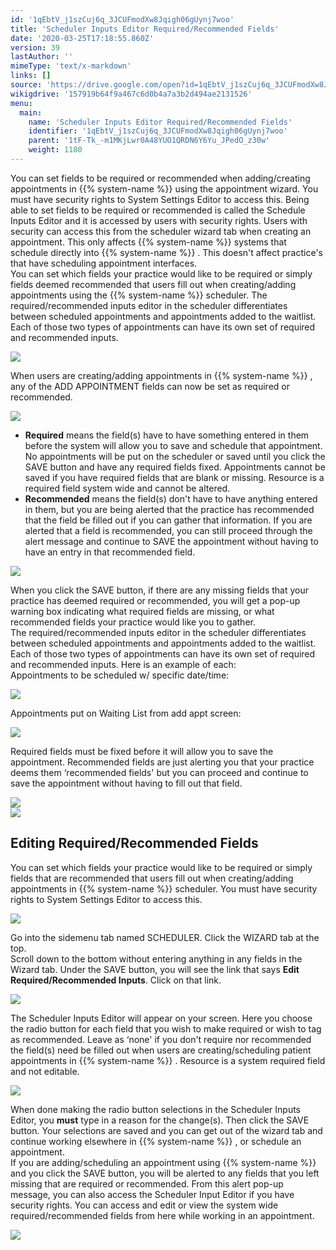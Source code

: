 ```yaml
---
id: '1qEbtV_j1szCuj6q_3JCUFmodXw8Jqigh06gUynj7woo'
title: 'Scheduler Inputs Editor Required/Recommended Fields'
date: '2020-03-25T17:18:55.860Z'
version: 39
lastAuthor: ''
mimeType: 'text/x-markdown'
links: []
source: 'https://drive.google.com/open?id=1qEbtV_j1szCuj6q_3JCUFmodXw8Jqigh06gUynj7woo'
wikigdrive: '157919b64f9a467c6d0b4a7a3b2d494ae2131526'
menu:
  main:
    name: 'Scheduler Inputs Editor Required/Recommended Fields'
    identifier: '1qEbtV_j1szCuj6q_3JCUFmodXw8Jqigh06gUynj7woo'
    parent: '1tF-Tk_-m1MKjLwr0A48YUO1QRDN6Y6Yu_JPedO_z30w'
    weight: 1180
---
```

You can set fields to be required or recommended when adding/creating appointments in {{% system-name %}} using the appointment wizard. You must have security rights to System Settings Editor to access this. Being able to set fields to be required or recommended is called the Schedule Inputs Editor and it is accessed by users with security rights. Users with security can access this from the scheduler wizard tab when creating an appointment. This only affects {{% system-name %}} systems that schedule directly into {{% system-name %}} . This doesn't affect practice's that have scheduling appointment interfaces.  
You can set which fields your practice would like to be required or simply fields deemed recommended that users fill out when creating/adding appointments using the {{% system-name %}} scheduler. The required/recommended inputs editor in the scheduler differentiates between scheduled appointments and appointments added to the waitlist. Each of those two types of appointments can have its own set of required and recommended inputs.
  
![](../scheduler-inputs-editor-required-recommended-fields.assets/100000000000018A000001C1E6704F3AE2A37AB0.png)  

When users are creating/adding appointments in {{% system-name %}} , any of the ADD APPOINTMENT fields can now be set as required or recommended.
  
![](../scheduler-inputs-editor-required-recommended-fields.assets/100000000000035E000001FF1ACA42217731D41A.png)  

* <strong>Required</strong> means the field(s) have to have something entered in them before the system will allow you to save and schedule that appointment. No appointments will be put on the scheduler or saved until you click the SAVE button and have any required fields fixed. Appointments cannot be saved if you have required fields that are blank or missing. Resource is a required field system wide and cannot be altered.
* <strong>Recommended</strong> means the field(s) don't have to have anything entered in them, but you are being alerted that the practice has recommended that the field be filled out if you can gather that information. If you are alerted that a field is recommended, you can still proceed through the alert message and continue to SAVE the appointment without having to have an entry in that recommended field.
  
![](../scheduler-inputs-editor-required-recommended-fields.assets/100002010000050A000000E4F29BC66A39766E1E.png)  

When you click the SAVE button, if there are any missing fields that your practice has deemed required or recommended, you will get a pop-up warning box indicating what required fields are missing, or what recommended fields your practice would like you to gather.  
The required/recommended inputs editor in the scheduler differentiates between scheduled appointments and appointments added to the waitlist. Each of those two types of appointments can have its own set of required and recommended inputs. Here is an example of each:  
Appointments to be scheduled w/ specific date/time:
  
![](../scheduler-inputs-editor-required-recommended-fields.assets/10000201000001850000011C09117CE73BD5C4E6.png)  

Appointments put on Waiting List from add appt screen:
  
![](../scheduler-inputs-editor-required-recommended-fields.assets/1000020100000182000000C7A8E224595B0CC764.png)  

Required fields must be fixed before it will allow you to save the appointment. Recommended fields are just alerting you that your practice deems them ‘recommended fields' but you can proceed and continue to save the appointment without having to fill out that field.
  
![](../scheduler-inputs-editor-required-recommended-fields.assets/100002010000018C0000008ADB6EB1FB178E495F.png)  
![](../scheduler-inputs-editor-required-recommended-fields.assets/100000000000018A00000084DDADBE1734564120.png)  

  
## Editing Required/Recommended Fields  
  
You can set which fields your practice would like to be required or simply fields that are recommended that users fill out when creating/adding appointments in {{% system-name %}} scheduler. You must have security rights to System Settings Editor to access this.
  
![](../scheduler-inputs-editor-required-recommended-fields.assets/100000000000018A000001C1E6704F3AE2A37AB0.png)  

Go into the sidemenu tab named SCHEDULER. Click the WIZARD tab at the top.  
Scroll down to the bottom without entering anything in any fields in the Wizard tab. Under the SAVE button, you will see the link that says **Edit Required/Recommended Inputs**. Click on that link.
  
![](../scheduler-inputs-editor-required-recommended-fields.assets/100000000000034B00000103A6F8C73D29FB9097.png)  

The Scheduler Inputs Editor will appear on your screen. Here you choose the radio button for each field that you wish to make required or wish to tag as recommended. Leave as ‘none' if you don't require nor recommended the field(s) need be filled out when users are creating/scheduling patient appointments in {{% system-name %}} . Resource is a system required field and not editable.
  
![](../scheduler-inputs-editor-required-recommended-fields.assets/100000000000018A000001C1E6704F3AE2A37AB0.png)  

When done making the radio button selections in the Scheduler Inputs Editor, you **must** type in a reason for the change(s). Then click the SAVE button. Your selections are saved and you can get out of the wizard tab and continue working elsewhere in {{% system-name %}} , or schedule an appointment.  
If you are adding/scheduling an appointment using {{% system-name %}} and you click the SAVE button, you will be alerted to any fields that you left missing that are required or recommended. From this alert pop-up message, you can also access the Scheduler Input Editor if you have security rights. You can access and edit or view the system wide required/recommended fields from here while working in an appointment.
  
![](../scheduler-inputs-editor-required-recommended-fields.assets/1000000000000191000000C1BBEC7152E897B100.png)  

